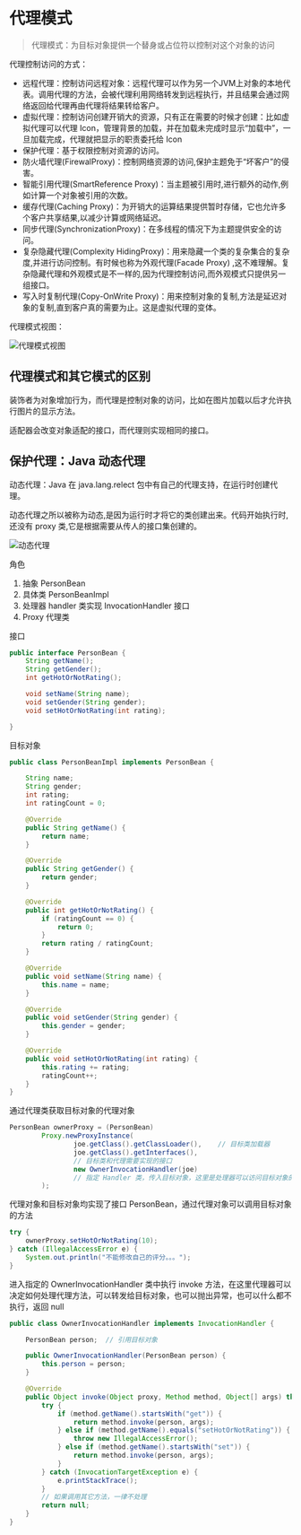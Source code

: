 # 代理模式

>代理模式：为目标对象提供一个替身或占位符以控制对这个对象的访问

代理控制访问的方式：

- 远程代理：控制访问远程对象：远程代理可以作为另一个JVM上对象的本地代表。调用代理的方法，会被代理利用网络转发到远程执行，并且结果会通过网络返回给代理再由代理将结果转给客户。
- 虚拟代理：控制访问创建开销大的资源，只有正在需要的时候才创建：比如虚拟代理可以代理 Icon，管理背景的加载，并在加载未完成时显示“加载中”，一旦加载完成，代理就把显示的职责委托给 Icon
- 保护代理：基于权限控制对资源的访问。
- 防火墙代理(FirewalProxy)：控制网络资源的访问,保护主题免于“坏客户”的侵害。
- 智能引用代理(SmartReference Proxy)：当主题被引用时,进行额外的动作,例如计算一个对象被引用的次数。
- 缓存代理(Caching Proxy)：为开销大的运算结果提供暂时存储，它也允许多个客户共享结果,以减少计算或网络延迟。
- 同步代理(SynchronizationProxy)：在多线程的情况下为主题提供安全的访问。
- 复杂隐藏代理(Complexity HidingProxy)：用来隐藏一个类的复杂集合的复杂度,并进行访问控制。有时候也称为外观代理(Facade Proxy) ,这不难理解。复杂隐藏代理和外观模式是不一样的,因为代理控制访问,而外观模式只提供另一组接口。
- 写入时复制代理(Copy-OnWrite Proxy)：用来控制对象的复制,方法是延迟对象的复制,直到客户真的需要为止。这是虚拟代理的变体。

代理模式视图：

![代理模式视图](https://note.youdao.com/yws/public/resource/fb63e88819e0de2bc8a59f7f002e0843/xmlnote/FD71198DC33B49AE89399089E7D4EF69/15020)


## 代理模式和其它模式的区别

装饰者为对象增加行为，而代理是控制对象的访问，比如在图片加载以后才允许执行图片的显示方法。

适配器会改变对象适配的接口，而代理则实现相同的接口。

## 保护代理：Java 动态代理

动态代理：Java 在 java.lang.relect 包中有自己的代理支持，在运行时创建代理。

动态代理之所以被称为动态,是因为运行时才将它的类创建出来。代码开始执行时,还没有 proxy 类,它是根据需要从传人的接口集创建的。

![动态代理](https://note.youdao.com/yws/public/resource/fb63e88819e0de2bc8a59f7f002e0843/xmlnote/3D8DDCE26D464A538718F8AA55A0C264/15056)

角色

1. 抽象 PersonBean
2. 具体类 PersonBeanImpl
3. 处理器 handler 类实现 InvocationHandler 接口
4. Proxy 代理类

接口

```java
public interface PersonBean {
    String getName();
    String getGender();
    int getHotOrNotRating();

    void setName(String name);
    void setGender(String gender);
    void setHotOrNotRating(int rating);

}
```

目标对象

```java
public class PersonBeanImpl implements PersonBean {

    String name;
    String gender;
    int rating;
    int ratingCount = 0;

    @Override
    public String getName() {
        return name;
    }

    @Override
    public String getGender() {
        return gender;
    }

    @Override
    public int getHotOrNotRating() {
        if (ratingCount == 0) {
            return 0;
        }
        return rating / ratingCount;
    }

    @Override
    public void setName(String name) {
        this.name = name;
    }

    @Override
    public void setGender(String gender) {
        this.gender = gender;
    }

    @Override
    public void setHotOrNotRating(int rating) {
        this.rating += rating;
        ratingCount++;
    }
}
```


通过代理类获取目标对象的代理对象

```java
PersonBean ownerProxy = (PersonBean)
        Proxy.newProxyInstance(
                joe.getClass().getClassLoader(),    // 目标类加载器
                joe.getClass().getInterfaces(),
                // 目标类和代理需要实现的接口
                new OwnerInvocationHandler(joe)
                // 指定 Handler 类，传入目标对象，这里是处理器可以访问目标对象的原因
        );
```

代理对象和目标对象均实现了接口 PersonBean，通过代理对象可以调用目标对象的方法

```java
try {
    ownerProxy.setHotOrNotRating(10);
} catch (IllegalAccessError e) {
    System.out.println("不能修改自己的评分。。。");
}
```

进入指定的 OwnerInvocationHandler 类中执行 invoke 方法，在这里代理器可以决定如何处理代理方法，可以转发给目标对象，也可以抛出异常，也可以什么都不执行，返回 null

```java
public class OwnerInvocationHandler implements InvocationHandler {

    PersonBean person;  // 引用目标对象

    public OwnerInvocationHandler(PersonBean person) {
        this.person = person;
    }

    @Override
    public Object invoke(Object proxy, Method method, Object[] args) throws Throwable {
        try {
            if (method.getName().startsWith("get")) {
                return method.invoke(person, args);
            } else if (method.getName().equals("setHotOrNotRating")) {
                throw new IllegalAccessError();
            } else if (method.getName().startsWith("set")) {
                return method.invoke(person, args);
            }
        } catch (InvocationTargetException e) {
            e.printStackTrace();
        }
        // 如果调用其它方法，一律不处理
        return null;    
    }
}
```


